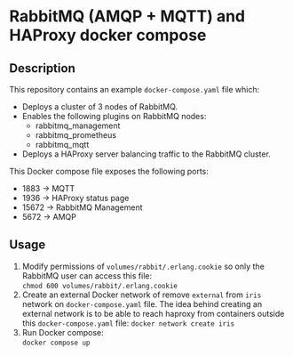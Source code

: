 # RabbitMQ (AMQP + MQTT) and HAProxy docker compose

## Description
This repository contains an example `docker-compose.yaml` file which:
- Deploys a cluster of 3 nodes of RabbitMQ.
- Enables the following plugins on RabbitMQ nodes:
    - rabbitmq_management
    - rabbitmq_prometheus
    - rabbitmq_mqtt
- Deploys a HAProxy server balancing traffic to the RabbitMQ cluster.

This Docker compose file exposes the following ports:
- 1883  -> MQTT
- 1936  -> HAProxy status page
- 15672 -> RabbitMQ Management
- 5672  -> AMQP

## Usage
1. Modify permissions of `volumes/rabbit/.erlang.cookie` so only the RabbitMQ user can access this file:  
    `chmod 600 volumes/rabbit/.erlang.cookie`
3. Create an external Docker network of remove `external` from `iris` network on `docker-compose.yaml` file. The idea behind creating an external network is to be able to reach haproxy from containers outside this `docker-compose.yaml` file:
    `docker network create iris`
2. Run Docker compose:  
    `docker compose up`
